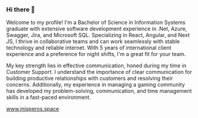### Hi there 👋

Welcome to my profile! I'm a Bachelor of Science in Information Systems graduate with extensive software development experience in .Net, Azure, Swagger, Jira, and Microsoft SQL. Specializing in React, Angular, and Next JS, I thrive in collaborative teams and can work seamlessly with stable technology and reliable internet. With 5 years of international client experience and a preference for night shifts, I'm a great fit for your team.

My key strength lies in effective communication, honed during my time in Customer Support. I understand the importance of clear communication for building productive relationships with customers and resolving their concerns. Additionally, my experience in managing a gaming community has developed my problem-solving, communication, and time management skills in a fast-paced environment.

www.jnisperos.space

<!--
**JericNisperos/JericNisperos** is a ✨ _special_ ✨ repository because its `README.md` (this file) appears on your GitHub profile.

Here are some ideas to get you started:

- 🔭 I’m currently working on ...
- 🌱 I’m currently learning ...
- 👯 I’m looking to collaborate on ...
- 🤔 I’m looking for help with ...
- 💬 Ask me about ...
- 📫 How to reach me: ...
- 😄 Pronouns: ...
- ⚡ Fun fact: ...
-->
